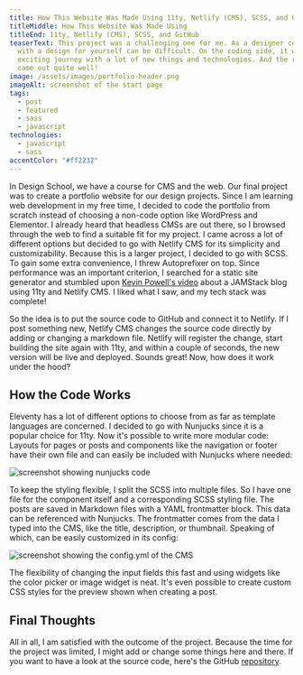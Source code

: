 ```yaml
---
title: How This Website Was Made Using 11ty, Netlify (CMS), SCSS, and GitHub
titleMiddle: How This Website Was Made Using
titleEnd: 11ty, Netlify (CMS), SCSS, and GitHub
teaserText: This project was a challenging one for me. As a designer coming up
  with a design for yourself can be difficult. On the coding side, it was an
  exciting journey with a lot of new things and technologies. And the result
  came out quite well!
image: /assets/images/portfolio-header.png
imageAlt: screenshot of the start page
tags:
  - post
  - featured
  - sass
  - javascript
technologies:
  - javascript
  - sass 
accentColor: "#ff2232"
---
```

In Design School, we have a course for CMS and the web. Our final project was to create a portfolio website for our design projects.
Since I am learning web development in my free time, I decided to code the portfolio from scratch instead of choosing a non-code option like WordPress and Elementor.
I already heard that headless CMSs are out there, so I browsed through the web to find a suitable fit for my project. I came across a lot of different options but decided to go with Netlify CMS for its simplicity and customizability. Because this is a larger project, I decided to go with SCSS. To gain some extra convenience, I threw Autoprefixer on top. 
Since performance was an important criterion, I searched for a static site generator and stumbled upon [Kevin Powell's video](https://youtu.be/4wD00RT6d-g) about a JAMStack blog using 11ty and Netlify CMS. I liked what I saw, and my tech stack was complete!

So the idea is to put the source code to GitHub and connect it to Netlify.  If I post something new, Netlify CMS changes the source code directly by adding or changing a markdown file. Netlify will register the change, start building the site again with 11ty, and within a couple of seconds, the new version will be live and deployed. Sounds great! Now, how does it work under the hood?

## How the Code Works

Eleventy has a lot of different options to choose from as far as template languages are concerned. I decided to go with Nunjucks since it is a popular choice for 11ty. 
Now it's possible to write more modular code: Layouts for pages or posts and components like the navigation or footer have their own file and can easily be included with Nunjucks where needed: 

![screenshot showing nunjucks code](/assets/images/portfolio-nunjucks-code.png)

To keep the styling flexible, I split the SCSS into multiple files. So I have one file for the component itself and a corresponding SCSS styling file.
The posts are saved in Markdown files with a YAML frontmatter block. This data can be referenced with Nunjucks. The frontmatter comes from the data I typed into the CMS, like the title, description, or thumbnail.
Speaking of which, can be easily customized in its config:

![screenshot showing the config.yml of the CMS](/assets/images/portfolio-cmsconfig-code.png)

The flexibility of changing the input fields this fast and using widgets like the color picker or image widget is neat. It's even possible to create custom CSS styles for the preview shown when creating a post.

## Final Thoughts

All in all, I am satisfied with the outcome of the project. Because the time for the project was limited, I might add or change some things here and there. If you want to have a look at the source code, here's the GitHub [repository](https://github.com/Noevenzahn/personal-website).